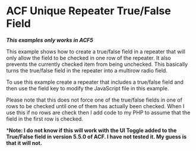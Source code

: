 # ACF Unique Repeater True/False Field

***This examples only works in ACF5***

This example shows how to create a true/false field in a repeater that will only allow the field to be
checked in one row of the repeater. It also prevents the currently checked item from being unchecked.
This basically turns the true/false field in the repeater into a multirow radio field.

To use this example create a repeater that includes a true/false field and then use the field key
to modify the JavaScript file in this example.

Please note that this does not force one of the true/false fields in one of rows to be checked until 
one of them has actually been checked. When I use this if no rows are check then I add code to my PHP
to assume that the field in the first row is checked.

***Note: I do not know if this will work with the UI Toggle added to the True/False field in version 5.5.0 of ACF. I have not tested it. My guess is that it will not.**
